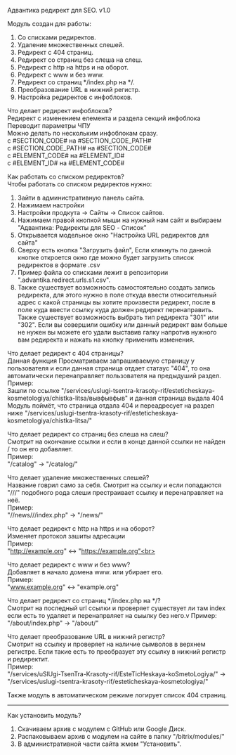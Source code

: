 Адвантика редирект для SEO. v1.0

Модуль создан для работы:
1) Со списками редиректов.
2) Удаление множественных слешей.
3) Редирект с 404 страниц.
4) Редирект со страниц без слеша на слеш.
5) Редирект с http на https и на оборот.
6) Редирект с www и без www.
7) Редирект со страниц */index.php на */.
8) Преобразование URL в нижний регистр.
9) Настройка редиректов с инфоблоков.

Что делает редирект инфоблоков?<br>
Редирект с изменением елемента и раздела секций инфоблока<br>
Переводит параметры ЧПУ<br>
Можно делать по нескольким инфоблокам сразу.<br>
с #SECTION_CODE# на #SECTION_CODE_PATH#<br>
с #SECTION_CODE_PATH# на #SECTION_CODE#<br>
с #ELEMENT_CODE# на #ELEMENT_ID#<br>
с #ELEMENT_ID# на #ELEMENT_CODE#<br>

Как работать со списком редиректов?<br>
Чтобы работать со списком редиректов нужно:<br>
1. Зайти в административную панель сайта.<br>
2. Нажимаем настройки 
3. Настройки продкута -> Сайты -> Список сайтов.
4. Нажимаем правой кнопкой мыши на нужный нам сайт и выбираем "Адвантика: Редиректы для SEO - Список"
5. Открывается модельное окно "Настройка URL редиректов для сайта"
6. Сверху есть кнопка "Загрузить файл", Если кликнуть по данной кнопке откроется окно где можно будет загрузить список редиректов в формате .csv
7. Пример файла со списками лежит в репозитории ".advantika.redirect.urls.s1.csv".
8. Также сушествует возможность самостоятельно создать запись редиректа, для этого нужно в поле откуда ввести относительный адрес с какой страницы вы хотите произвести редирект, после в поле куда ввести ссылку куда должен редирект перенаправить. Также сушествует возможность выбрать тип редиректа "301" или "302". Если вы совершили ошибку или данный редирект вам больше не нужен вы можете его удали выставив галку напротив нужного вам редиректа и нажать на кнопку применить изменения.

Что делает редирект с 404 страницы?<br>
Данная функция Просматриваем запрашиваемую страницу у пользователя и если данная страница отдает статаус "404", то она автоматически перенаправляет пользователя на предыдуший раздел.<br>
Пример:<br>
Зашли по ссылке "/services/uslugi-tsentra-krasoty-rif/esteticheskaya-kosmetologiya/chistka-litsa/вывфывфыв" и данная страница выдала 404<br>
Модуль поймёт, что страница отдала 404 и переадресует на раздел ниже "/services/uslugi-tsentra-krasoty-rif/esteticheskaya-kosmetologiya/chistka-litsa/"<br>

Что делает редирект со страниц без слеша на слеш?<br>
Смотрит на окончание ссылки и если в конце данной ссылки не найден / то он его добавляет.<br>
Пример:<br>
"/catalog" -> "/catalog/"<br>

Что делает удаление множественных слешей?<br>
Название говрил само за себя. Смотрит на ссылку и если попадаются "///" подобного рода слеши престраивает ссылку и перенаправляет на неё.<br>
Пример:<br>
"//news///index.php" -> "/news/"<br>

Что делает редирект с http на https и на оборот?<br>
Изменяет протокол зашиты адресации<br>
Пример:<br>
"http://example.org" <-> "https://example.org"<br>

Что делает редирект с www и без www?<br>
Добавляет в начало домена www. или убирает его.<br>
Пример:<br>
"www.example.org" <-> "example.org"<br>

Что делает редирект со страниц */index.php на */?<br>
Смотрит на последный url ссылки и проверяет сушествует ли там index если есть то удаляет и перенапрвляет на сыылку без него.v
Пример:<br>
"/about/index.php" -> "/about/"<br>

Что делает преобразование URL в нижний регистр?<br>
Смотрит на ссылку и проверяет на наличие сымволов в верхнем регистре. Если такие есть то преобразует эту ссылку в нижний регистр и редиректит.<br>
Пример:<br>
"/services/uSlUgi-TsenTra-Krasoty-rif/EsteTicHeskaya-koSmetoLogiya/" -> "/services/uslugi-tsentra-krasoty-rif/esteticheskaya-kosmetologiya/"<br>

Также модуль в автоматическом режиме логирует список 404 страниц.<br>

____________________________________________________________________________________________________________________________________________________________________________________________________

Как установить модуль?

1. Скачиваем архив с модулем с GitHub или Google Диск.
2. Распаковываем архив с модулем на сайте в папку "/bitrix/modules/"
3. В административной части сайта жмем "Установить".